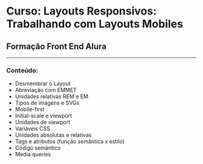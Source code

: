 # Curso: Layouts Responsivos: Trabalhando com Layouts Mobiles

## Formação Front End Alura
---
### Conteúdo:
- Desmembrar o Layout
- Abreviação com EMMET
- Unidades relativas REM e EM
- Tipos de imagens e SVGs
- Mobile-first
- Initial-scale e viewport
- Unidades de viewport
- Variáveis CSS
- Unidades absolutas e relativas
- Tags e atributos (função semântica x estilo)
- Código semântico
- Media queries

